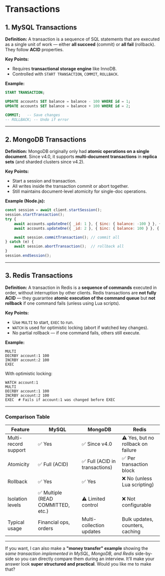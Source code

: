# Transactions

## **1. MySQL Transactions**

**Definition:**
A transaction is a sequence of SQL statements that are executed as a single unit of work — either **all succeed** (commit) or **all fail** (rollback).
They follow **ACID** properties.

**Key Points:**

* Requires **transactional storage engine** like InnoDB.
* Controlled with `START TRANSACTION`, `COMMIT`, `ROLLBACK`.

**Example:**

```sql
START TRANSACTION;

UPDATE accounts SET balance = balance - 100 WHERE id = 1;
UPDATE accounts SET balance = balance + 100 WHERE id = 2;

COMMIT;   -- Save changes
-- ROLLBACK; -- Undo if error
```

---

## **2. MongoDB Transactions**

**Definition:**
MongoDB originally only had **atomic operations on a single document**.
Since v4.0, it supports **multi-document transactions** in **replica sets** (and sharded clusters since v4.2).

**Key Points:**

* Start a session and transaction.
* All writes inside the transaction commit or abort together.
* Still maintains document-level atomicity for single-doc operations.

**Example (Node.js):**

```javascript
const session = await client.startSession();
session.startTransaction();
try {
    await accounts.updateOne({ _id: 1 }, { $inc: { balance: -100 } }, { session });
    await accounts.updateOne({ _id: 2 }, { $inc: { balance: 100 } }, { session });

    await session.commitTransaction(); // commit all
} catch (e) {
    await session.abortTransaction();  // rollback all
}
session.endSession();
```

---

## **3. Redis Transactions**

**Definition:**
A transaction in Redis is a **sequence of commands** executed in order, without interruption by other clients.
Redis transactions are **not fully ACID** — they guarantee **atomic execution of the command queue** but **not rollback** if one command fails (unless using Lua scripts).

**Key Points:**

* Use `MULTI` to start, `EXEC` to run.
* `WATCH` is used for optimistic locking (abort if watched key changes).
* No partial rollback — if one command fails, others still execute.

**Example:**

```redis
MULTI
DECRBY account:1 100
INCRBY account:2 100
EXEC
```

With optimistic locking:

```redis
WATCH account:1
MULTI
DECRBY account:1 100
INCRBY account:2 100
EXEC  # Fails if account:1 was changed before EXEC
```

---

### **Comparison Table**

| Feature              | MySQL                             | MongoDB                       | Redis                              |
| -------------------- | --------------------------------- | ----------------------------- | ---------------------------------- |
| Multi-record support | ✅ Yes                             | ✅ Since v4.0                  | ⚠️ Yes, but no rollback on failure |
| Atomicity            | ✅ Full (ACID)                     | ✅ Full (ACID in transactions) | ✅ Per transaction block            |
| Rollback             | ✅ Yes                             | ✅ Yes                         | ❌ No (unless Lua scripting)        |
| Isolation levels     | ✅ Multiple (READ COMMITTED, etc.) | ⚠️ Limited control            | ❌ Not configurable                 |
| Typical usage        | Financial ops, orders             | Multi-collection updates      | Bulk updates, counters, caching    |

---

If you want, I can also make a **"money transfer" example** showing the *same transaction implemented in MySQL, MongoDB, and Redis* side-by-side so you can directly compare them during an interview.
It’ll make your answer look **super structured and practical**. Would you like me to make that?
